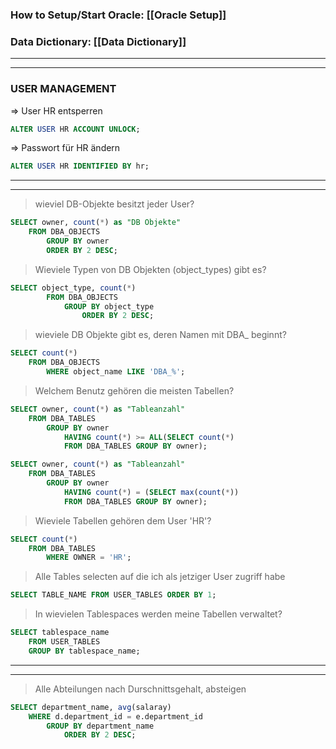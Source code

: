 
### How to Setup/Start Oracle: [[Oracle Setup]]

### Data Dictionary: [[Data Dictionary]]
---
---

### USER MANAGEMENT

=> User HR entsperren

```SQL
ALTER USER HR ACCOUNT UNLOCK;
```

=> Passwort für HR ändern

```SQL
ALTER USER HR IDENTIFIED BY hr;
```

---
---


> wieviel DB-Objekte besitzt jeder User?

```SQL
SELECT owner, count(*) as "DB Objekte"
	FROM DBA_OBJECTS
		GROUP BY owner
		ORDER BY 2 DESC;
```

> Wieviele Typen von DB Objekten (object_types) gibt es?

```SQL
SELECT object_type, count(*)
		FROM DBA_OBJECTS
			GROUP BY object_type
				ORDER BY 2 DESC;
```
	
> wieviele DB Objekte gibt es, deren Namen mit DBA_ beginnt?

```SQL
SELECT count(*)
	FROM DBA_OBJECTS
		WHERE object_name LIKE 'DBA_%';
```

> Welchem Benutz gehören die meisten Tabellen?

```SQL 
SELECT owner, count(*) as "Tableanzahl"
	FROM DBA_TABLES
		GROUP BY owner
			HAVING count(*) >= ALL(SELECT count(*) 
			FROM DBA_TABLES GROUP BY owner);
```

```SQL
SELECT owner, count(*) as "Tableanzahl"
	FROM DBA_TABLES
		GROUP BY owner
			HAVING count(*) = (SELECT max(count(*)) 
			FROM DBA_TABLES GROUP BY owner);
```

> Wieviele Tabellen gehören dem User 'HR'?

```SQL
SELECT count(*) 
	FROM DBA_TABLES 
		WHERE OWNER = 'HR';
```

> Alle Tables selecten auf die ich als jetziger User zugriff habe

```SQL
SELECT TABLE_NAME FROM USER_TABLES ORDER BY 1;
```


> In wievielen Tablespaces werden meine Tabellen verwaltet?

```SQL
SELECT tablespace_name
	FROM USER_TABLES
	GROUP BY tablespace_name;

```

---
---


> Alle Abteilungen nach Durschnittsgehalt, absteigen

```sql
SELECT department_name, avg(salaray)
	WHERE d.department_id = e.department_id
		GROUP BY department_name
			ORDER BY 2 DESC;
```



